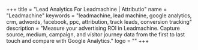 +++
title = "Lead Analytics For Leadmachine | Attributio"
name = "Leadmachine"
keywords = "leadmachine, lead machine, google analytics, crm, adwords, facebook, ppc, attribution, track leads, conversion tracking"
description = "Measure your advertising ROI in Leadmachine. Capture source, medium, campaign, and visitor journey data from the first to last touch and compare with Google Analytics."
logo = ""
+++

